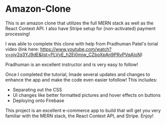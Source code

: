# Amazon-Clone


This is an amazon clone that utilizes the full MERN stack as well as the React Context API. I also have Stripe setup for (non-activated) payment processing!

I was able to complete this clone with help from Pradhuman Patel's torial video (link here: https://www.youtube.com/watch?v=ojy2q3YJ9dE&list=PLVvE_h2Ej0miw_CZboXpAn9PRvPVqAIoN)

Pradhuman is an excellent instructor and is very easy to follow! 

Once I completed the tutorial, Imade several updates and changes to enhance the app and make the code even easier tofollow! This includes:
  - Separating out the CSS
  - UI changes like better formatted pictures and hover effects on buttons
  - Deploying onto Firebase
  
This project is an excellent e-commerce app to build that will get you very familiar with the MERN stack, the React Context API, and Stripe. Enjoy!
